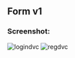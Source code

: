 ## Form v1

### Screenshot:
![logindvc](https://i.ibb.co.com/tDnF49p/Screenshot-2024-10-25-20-38-39-261-com-foxdebug-acodefree.jpg)
![regdvc](https://i.ibb.co.com/C7qkf31/Screenshot-2024-10-25-20-41-28-888-com-foxdebug-acodefree.jpg)